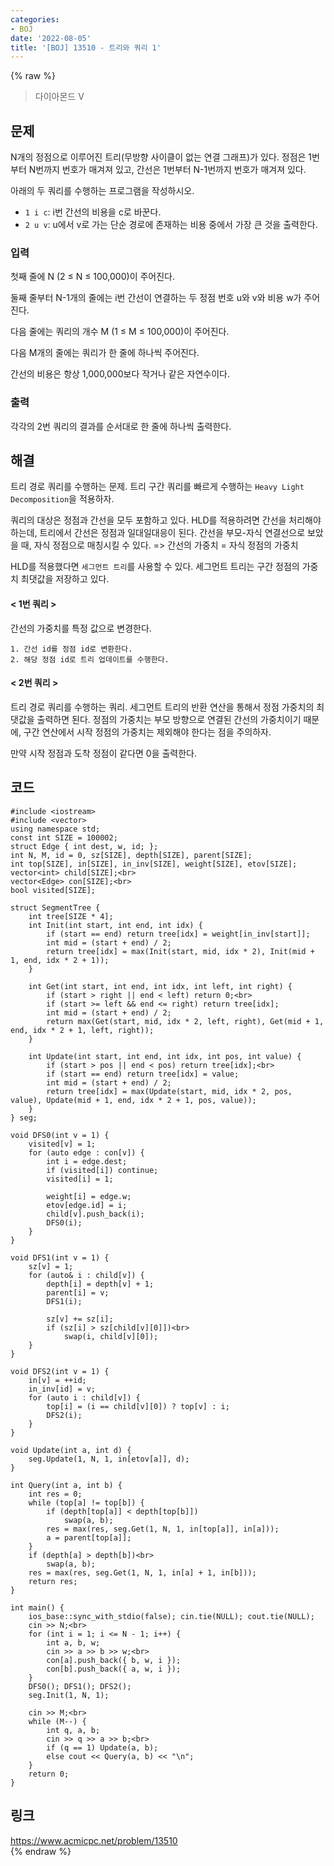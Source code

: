 ```yaml
---
categories:
- BOJ
date: '2022-08-05'
title: '[BOJ] 13510 - 트리와 쿼리 1'
---
```


{% raw %}
> 다이아몬드 V<br>

## 문제
N개의 정점으로 이루어진 트리(무방향 사이클이 없는 연결 그래프)가 있다. 정점은 1번부터 N번까지 번호가 매겨져 있고, 간선은 1번부터 N-1번까지 번호가 매겨져 있다.

아래의 두 쿼리를 수행하는 프로그램을 작성하시오.

-   `1 i c`: i번 간선의 비용을 c로 바꾼다.
-   `2 u v`: u에서 v로 가는 단순 경로에 존재하는 비용 중에서 가장 큰 것을 출력한다.

### 입력
첫째 줄에 N (2 ≤ N ≤ 100,000)이 주어진다.

둘째 줄부터 N-1개의 줄에는 i번 간선이 연결하는 두 정점 번호 u와 v와 비용 w가 주어진다.

다음 줄에는 쿼리의 개수 M (1 ≤ M ≤ 100,000)이 주어진다.

다음 M개의 줄에는 쿼리가 한 줄에 하나씩 주어진다.

간선의 비용은 항상 1,000,000보다 작거나 같은 자연수이다.

### 출력
각각의 2번 쿼리의 결과를 순서대로 한 줄에 하나씩 출력한다.

## 해결
트리 경로 쿼리를 수행하는 문제. 트리 구간 쿼리를 빠르게 수행하는 `Heavy Light Decomposition`을 적용하자.

쿼리의 대상은 정점과 간선을 모두 포함하고 있다. HLD를 적용하려면 간선을 처리해야 하는데, 트리에서 간선은 정점과 일대일대응이 된다. 간선을 부모-자식 연결선으로 보았을 때, 자식 정점으로 매칭시킬 수 있다. => 간선의 가중치 = 자식 정점의 가중치<br>

HLD를 적용했다면 `세그먼트 트리`를 사용할 수 있다. 세그먼트 트리는 구간 정점의 가중치 최댓값을 저장하고 있다.

#### < 1번 쿼리 >
간선의 가중치를 특정 값으로 변경한다.
```
1. 간선 id를 정점 id로 변환한다.
2. 해당 정점 id로 트리 업데이트를 수행한다.
```

#### < 2번 쿼리 >
트리 경로 쿼리를 수행하는 쿼리. 세그먼트 트리의 반환 연산을 통해서 정점 가중치의 최댓값을 출력하면 된다. 정점의 가중치는 부모 방향으로 연결된 간선의 가중치이기 때문에, 구간 연산에서 시작 정점의 가중치는 제외해야 한다는 점을 주의하자.

만약 시작 정점과 도착 정점이 같다면 0을 출력한다.

## 코드
```
#include <iostream>
#include <vector>
using namespace std;
const int SIZE = 100002;
struct Edge { int dest, w, id; };
int N, M, id = 0, sz[SIZE], depth[SIZE], parent[SIZE];
int top[SIZE], in[SIZE], in_inv[SIZE], weight[SIZE], etov[SIZE];
vector<int> child[SIZE];<br>
vector<Edge> con[SIZE];<br>
bool visited[SIZE];

struct SegmentTree {
	int tree[SIZE * 4];
	int Init(int start, int end, int idx) {
		if (start == end) return tree[idx] = weight[in_inv[start]];
		int mid = (start + end) / 2;
		return tree[idx] = max(Init(start, mid, idx * 2), Init(mid + 1, end, idx * 2 + 1));
	}

	int Get(int start, int end, int idx, int left, int right) {
		if (start > right || end < left) return 0;<br>
		if (start >= left && end <= right) return tree[idx];
		int mid = (start + end) / 2;
		return max(Get(start, mid, idx * 2, left, right), Get(mid + 1, end, idx * 2 + 1, left, right));
	}

	int Update(int start, int end, int idx, int pos, int value) {
		if (start > pos || end < pos) return tree[idx];<br>
		if (start == end) return tree[idx] = value;
		int mid = (start + end) / 2;
		return tree[idx] = max(Update(start, mid, idx * 2, pos, value), Update(mid + 1, end, idx * 2 + 1, pos, value));
	}
} seg;

void DFS0(int v = 1) {
	visited[v] = 1;
	for (auto edge : con[v]) {
		int i = edge.dest;
		if (visited[i]) continue;
		visited[i] = 1;

		weight[i] = edge.w;
		etov[edge.id] = i;
		child[v].push_back(i);
		DFS0(i);
	}
}

void DFS1(int v = 1) {
	sz[v] = 1;
	for (auto& i : child[v]) {
		depth[i] = depth[v] + 1;
		parent[i] = v;
		DFS1(i);

		sz[v] += sz[i];
		if (sz[i] > sz[child[v][0]])<br>
			swap(i, child[v][0]);
	}
}

void DFS2(int v = 1) {
	in[v] = ++id;
	in_inv[id] = v;
	for (auto i : child[v]) {
		top[i] = (i == child[v][0]) ? top[v] : i;
		DFS2(i);
	}
}

void Update(int a, int d) {
	seg.Update(1, N, 1, in[etov[a]], d);
}

int Query(int a, int b) {
	int res = 0;
	while (top[a] != top[b]) {
		if (depth[top[a]] < depth[top[b]])
			swap(a, b);
		res = max(res, seg.Get(1, N, 1, in[top[a]], in[a]));
		a = parent[top[a]];
	}
	if (depth[a] > depth[b])<br>
		swap(a, b);
	res = max(res, seg.Get(1, N, 1, in[a] + 1, in[b]));
	return res;
}

int main() {
	ios_base::sync_with_stdio(false); cin.tie(NULL); cout.tie(NULL);
	cin >> N;<br>
	for (int i = 1; i <= N - 1; i++) {
		int a, b, w;
		cin >> a >> b >> w;<br>
		con[a].push_back({ b, w, i });
		con[b].push_back({ a, w, i });
	}
	DFS0(); DFS1(); DFS2();
	seg.Init(1, N, 1);

	cin >> M;<br>
	while (M--) {
		int q, a, b;
		cin >> q >> a >> b;<br>
		if (q == 1)	Update(a, b);
		else cout << Query(a, b) << "\n";
	}
	return 0;
}
```

## 링크
https://www.acmicpc.net/problem/13510<br>
{% endraw %}